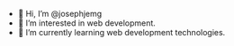 - 👋 Hi, I’m @josephjemg
- 👀 I’m interested in web development.
- 🌱 I’m currently learning web development technologies.

<!---
josephjemg/josephjemg is a ✨ special ✨ repository because its `README.md` (this file) appears on your GitHub profile.
You can click the Preview link to take a look at your changes.
--->
